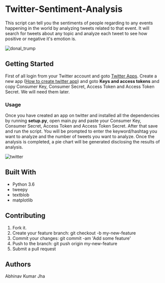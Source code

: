 # Twitter-Sentiment-Analysis

This script can tell you the sentiments of people regarding to any events happening in the world by analyzing tweets related to that event. It will search for tweets about any topic and analyze each tweet to see how positive or negative it's emotion is.

![donal_trump](https://user-images.githubusercontent.com/24820856/41902687-ab25c3b6-7951-11e8-903d-2e28809c5d8a.png)



## Getting Started
 
First of all login from your Twitter account and goto [Twitter Apps](https://apps.twitter.com/). Create a new app ([How to create twitter app](https://www.youtube.com/watch?v=xqSp7060Gj0)) and goto __Keys and access tokens__ and copy Consumer Key, Consumer Secret, Access Token and Access Token Secret. We will need them later. 


### Usage

Once you have created an app on twitter and installed all the dependencies by running __setup.py__, open main.py and paste your Consumer Key, Consumer Secret, Access Token and Access Token Secret. After that save and run the script. You will be prompted to enter the keyword/hashtag you want to analyze and the number of tweets you want to analyze. Once the analysis is completed, a pie chart will be generated disclosing the results of analysis.

![twitter](https://user-images.githubusercontent.com/24820856/41926549-4de5eaaa-798d-11e8-8988-cbf2459a51c4.png)



## Built With

* Python 3.6
* tweepy
* textblob
* matplotlib

## Contributing

1. Fork it.
2. Create your feature branch: git checkout -b my-new-feature
3. Commit your changes: git commit -am 'Add some feature'
4. Push to the branch: git push origin my-new-feature
5. Submit a pull request

## Authors

Abhinav Kumar Jha
